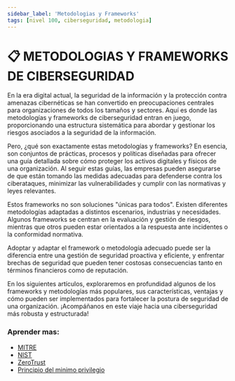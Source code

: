 ```yaml
---
sidebar_label: 'Metodologias y Frameworks'
tags: [nivel 100, ciberseguridad, metodologia]
---
```


# 📋 METODOLOGIAS Y FRAMEWORKS DE CIBERSEGURIDAD
En la era digital actual, la seguridad de la información y la protección contra amenazas cibernéticas se han convertido en preocupaciones centrales para organizaciones de todos los tamaños y sectores. Aquí es donde las metodologías y frameworks de ciberseguridad entran en juego, proporcionando una estructura sistemática para abordar y gestionar los riesgos asociados a la seguridad de la información.

Pero, ¿qué son exactamente estas metodologías y frameworks? En esencia, son conjuntos de prácticas, procesos y políticas diseñadas para ofrecer una guía detallada sobre cómo proteger los activos digitales y físicos de una organización. Al seguir estas guías, las empresas pueden asegurarse de que están tomando las medidas adecuadas para defenderse contra los ciberataques, minimizar las vulnerabilidades y cumplir con las normativas y leyes relevantes.

Estos frameworks no son soluciones "únicas para todos". Existen diferentes metodologías adaptadas a distintos escenarios, industrias y necesidades. Algunos frameworks se centran en la evaluación y gestión de riesgos, mientras que otros pueden estar orientados a la respuesta ante incidentes o la conformidad normativa. 

Adoptar y adaptar el framework o metodología adecuado puede ser la diferencia entre una gestión de seguridad proactiva y eficiente, y enfrentar brechas de seguridad que pueden tener costosas consecuencias tanto en términos financieros como de reputación.

En los siguientes artículos, exploraremos en profundidad algunos de los frameworks y metodologías más populares, sus características, ventajas y cómo pueden ser implementados para fortalecer la postura de seguridad de una organización. ¡Acompáñanos en este viaje hacia una ciberseguridad más robusta y estructurada!

### Aprender mas:

- [MITRE](./mitre)
- [NIST](./nist)
- [ZeroTrust](./zerotrust)
- [Principio del minimo privilegio](./principio-del-minimo-privilegio)
